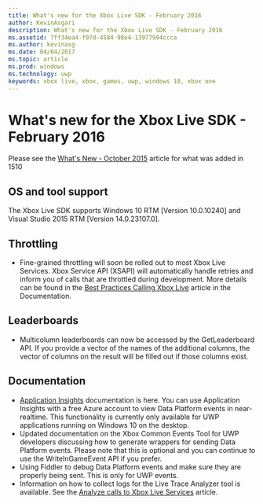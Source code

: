 ```yaml
---
title: What's new for the Xbox Live SDK - February 2016
author: KevinAsgari
description: What's new for the Xbox Live SDK - February 2016
ms.assetid: 7ff34ea4-f07d-4584-98e4-13977994ccca
ms.author: kevinasg
ms.date: 04/04/2017
ms.topic: article
ms.prod: windows
ms.technology: uwp
keywords: xbox live, xbox, games, uwp, windows 10, xbox one
---
```


# What's new for the Xbox Live SDK - February 2016

Please see the [What's New - October 2015](1510-whats-new.md) article for what was added in 1510

## OS and tool support
The Xbox Live SDK supports Windows 10 RTM [Version 10.0.10240] and Visual Studio 2015 RTM [Version 14.0.23107.0].

## Throttling
- Fine-grained throttling will soon be rolled out to most Xbox Live Services.  Xbox Service API (XSAPI) will automatically handle retries and inform you of calls that are throttled during development.  More details can be found in the [Best Practices Calling Xbox Live](../using-xbox-live/best-practices/best-practices-for-calling-xbox-live.md) article in the Documentation.

## Leaderboards
- Multicolumn leaderboards can now be accessed by the GetLeaderboard API. If you provide a vector of the names of the additional columns, the vector of columns on the result will be filled out if those columns exist.

## Documentation
- [Application Insights](https://developer.microsoft.com/en-us/games/xbox/docs/xboxlive/xbox-live-partners/event-driven-data-platform/application-insights) documentation is here.  You can use Application Insights with a free Azure account to view Data Platform events in near-realtime.  This functionality is currently only available for UWP applications running on Windows 10 on the desktop.
- Updated documentation on the Xbox Common Events Tool for UWP developers discussing how to generate wrappers for sending Data Platform events.  Please note that this is optional and you can continue to use the WriteInGameEvent API if you prefer.
- Using Fiddler to debug Data Platform events and make sure they are properly being sent.  This is only for UWP events.
- Information on how to collect logs for the Live Trace Analyzer tool is available.  See the [Analyze calls to Xbox Live Services](../tools/analyze-service-calls.md) article.
